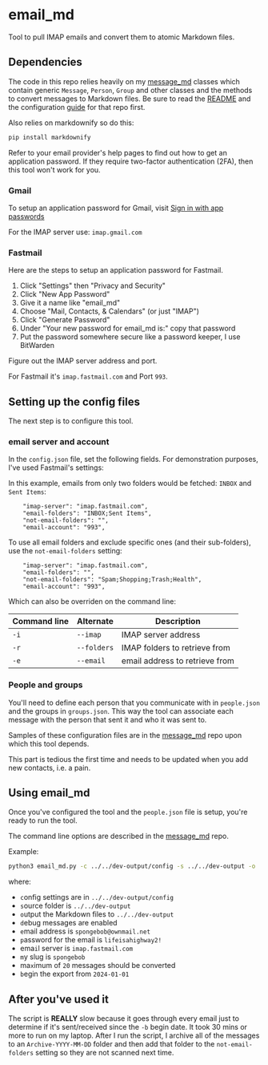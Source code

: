 # email_md

Tool to pull IMAP emails and convert them to atomic Markdown files.

## Dependencies

The code in this repo relies heavily on my [message_md](https://github.com/thephm/message_md/tree/main/config) classes which contain generic `Message`, `Person`, `Group` and other classes and the methods to convert messages to Markdown files. Be sure to read the [README](https://github.com/thephm/message_md/blob/main/README.md) and the configuration [guide](https://github.com/thephm/message_md/blob/main/docs/guide.md) for that repo first.

Also relies on markdownify so do this:

```bash
pip install markdownify
```

Refer to your email provider's help pages to find out how to get an application password. If they require two-factor authentication (2FA), then this tool won't work for you.

### Gmail

To setup an application password for Gmail, visit [Sign in with app passwords](https://support.google.com/accounts/answer/185833?hl=en)

For the IMAP server use: `imap.gmail.com`

### Fastmail

Here are the steps to setup an application password for Fastmail.

1. Click "Settings" then "Privacy and Security"
2. Click "New App Password"
3. Give it a name like "email_md"
4. Choose "Mail, Contacts, & Calendars" (or just "IMAP")
5. Click "Generate Password"
6. Under "Your new password for email_md is:" copy that password
7. Put the password somewhere secure like a password keeper, I use BitWarden

Figure out the IMAP server address and port. 

For Fastmail it's `imap.fastmail.com` and Port `993`.

## Setting up the config files

The next step is to configure this tool.

### email server and account

In the `config.json` file, set the following fields. For demonstration purposes, I've used Fastmail's settings:

In this example, emails from only two folders would be fetched: `INBOX` and `Sent Items`:

```
    "imap-server": "imap.fastmail.com",
    "email-folders": "INBOX;Sent Items",
    "not-email-folders": "",
    "email-account": "993",
```

To use all email folders and exclude specific ones (and their sub-folders), use the `not-email-folders` setting:

```
    "imap-server": "imap.fastmail.com",
    "email-folders": "",
    "not-email-folders": "Spam;Shopping;Trash;Health",
    "email-account": "993",
```

Which can also be overriden on the command line:

Command line | Alternate | Description
--- | --- | ---
| `-i` | `--imap` | IMAP server address
| `-r` | `--folders` | IMAP folders to retrieve from
| `-e` | `--email` | email address to retrieve from

### People and groups

You'll need to define each person that you communicate with in `people.json` and the groups in `groups.json`. This way the tool can associate each message with the person that sent it and who it was sent to.

Samples of these configuration files are in the [message_md](https://github.com/thephm/message_md/tree/main/config) repo upon which this tool depends.

This part is tedious the first time and needs to be updated when you add new contacts, i.e. a pain.

## Using email_md

Once you've configured the tool and the `people.json` file is setup, you're ready to run the tool.

The command line options are described in the [message_md](https://github.com/thephm/message_md/tree/main/config) repo.

Example:

```bash
python3 email_md.py -c ../../dev-output/config -s ../../dev-output -o ../../dev-output -d -e spongebob@ownmail.net -p lifeisahighway2! -i imap.fastmail.com -m spongebob -x 20 -b 2024-01-01
```

where:

- `c`onfig settings are in `../../dev-output/config`
- `s`ource folder is `../../dev-output`
- `o`utput the Markdown files to `../../dev-output`
- `d`ebug messages are enabled
- `e`mail address is `spongebob@ownmail.net`
- `p`assword for the email is `lifeisahighway2!`
- ema`i`l server is `imap.fastmail.com`
- `m`y slug is `spongebob`
- ma`x`imum of `20` messages should be converted
- `b`egin the export from `2024-01-01`

## After you've used it

The script is **REALLY** slow because it goes through every email just to determine if it's sent/received since the `-b` begin date. It took 30 mins or more to run on my laptop. After I run the script, I archive all of the messages to an `Archive-YYYY-MM-DD` folder and then add that folder to the `not-email-folders` setting so they are not scanned next time. 
